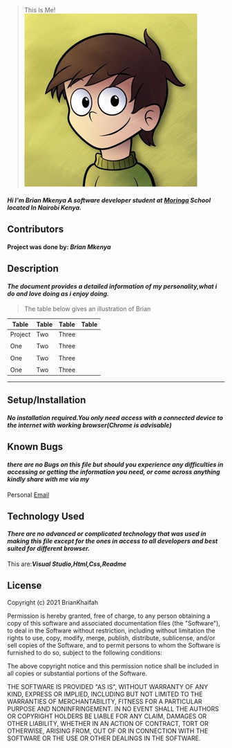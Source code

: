 <!-- Application Name -->

>This Is Me!
![Kenyan](img/Brian.jpg)

<!-- Description -->

#### _Hi I'm Brian Mkenya A software developer student at [Moringa](https://moringaschool.com) School located In Nairobi Kenya._
## **Contributors**
#### Project was done by:  ***_Brian Mkenya_***
## **Description**
#### _The document provides a detailed information of my personality,what i do and love doing as i enjoy doing._
 >The table below gives an illustration of Brian 



|Table |Table | Table|Table|
|  --- |   ---|   ---|---  |
|Project |Two   |Three |     |
|   |  |      |      |     |
|One   |Two   |Three |     |
|   |  |      |      |     |
|One   |Two   |Three |     |
|   |  |      |      |     |
|One   |Two   |Three |     |
---

## **Setup/Installation**
#### _No installation required.You only need access with a connected device to the internet with working browser(Chrome is advisable)_

## **Known Bugs**
#### _there are no Bugs on this file but should you experience any difficulties in accessing or getting the information you need, or come across anything kindly share with me via my_

Personal
[Email](brian.obuom@student.moringaschool.com)
## **Technology Used**
#### _There are no advanced or complicated technology that was used in making this file except for the ones in access to all developers and best suited for different browser._
This are:***_Visual Studio,Html,Css,Readme_***
       

## **License**


Copyright (c) 2021 BrianKhaifah

Permission is hereby granted, free of charge, to any person obtaining a copy of this software and associated documentation files (the "Software"), to deal in the Software without restriction, including without limitation the rights to use, copy, modify, merge, publish, distribute, sublicense, and/or sell copies of the Software, and to permit persons to whom the Software is furnished to do so, subject to the following conditions:

The above copyright notice and this permission notice shall be included in all copies or substantial portions of the Software.

THE SOFTWARE IS PROVIDED "AS IS", WITHOUT WARRANTY OF ANY KIND, EXPRESS OR IMPLIED, INCLUDING BUT NOT LIMITED TO THE WARRANTIES OF MERCHANTABILITY, FITNESS FOR A PARTICULAR PURPOSE AND NONINFRINGEMENT. IN NO EVENT SHALL THE AUTHORS OR COPYRIGHT HOLDERS BE LIABLE FOR ANY CLAIM, DAMAGES OR OTHER LIABILITY, WHETHER IN AN ACTION OF CONTRACT, TORT OR OTHERWISE, ARISING FROM, OUT OF OR IN CONNECTION WITH THE SOFTWARE OR THE USE OR OTHER DEALINGS IN THE SOFTWARE.



